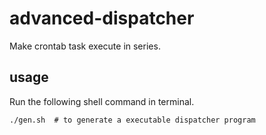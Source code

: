 # advanced-dispatcher

Make crontab task execute in series.

## usage

Run the following shell command in terminal.

`./gen.sh  # to generate a executable dispatcher program`